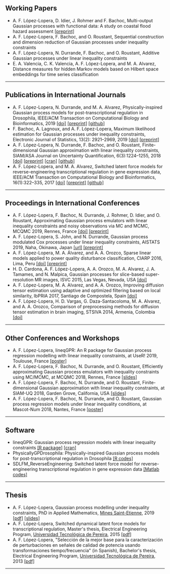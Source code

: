 ## Working Papers
- A. F. López-Lopera, D. Idier, J. Rohmer and F. Bachoc, Multi-output Gaussian processes with functional data: A study on coastal flood hazard assessment [[preprint]](https://arxiv.org/abs/2007.14052)
- A. F. López-Lopera, F. Bachoc, and O. Roustant, Sequential construction and dimension reduction of Gaussian processes under inequality constraints
- A. F. López-Lopera, N. Durrande, F. Bachoc, and O. Roustant, Additive Gaussian processes under linear inequality constraints
- E. A. Valencia, C. K. Valencia, A. F. López-Lopera, and M. A. Alvarez, Distance measures for hidden Markov models based on Hilbert space embeddings for time series classification

---

## Publications in International Journals
- A. F. López-Lopera, N. Durrande, and M. A. Alvarez, Physically-inspired Gaussian process models for post-transcriptional regulation in Drosophila, IEEE/ACM Transaction on Computational Biology and Bioinformatics, 2019 [[doi]](https://doi.org/10.1109/TCBB.2019.2918774) [[preprint]](https://arxiv.org/abs/1808.10026) [[github]](https://github.com/anfelopera/PhysicallyGPDrosophila)
- F. Bachoc, A. Lagnoux, and A. F. López-Lopera, Maximum likelihood estimation for Gaussian processes under inequality constraints, Electronic Journal of Statistics, 13(2): 2921–2969, 2019 [[doi]](https://doi.org/10.1214/19-EJS1587) [[preprint]](https://arxiv.org/abs/1804.03378)
- A. F. López-Lopera, N. Durrande, F. Bachoc, and O. Roustant, Finite-dimensional Gaussian approximation with linear inequality constraints, SIAM/ASA Journal on Uncertainty Quantification, 6(3):1224–1255, 2018 [[doi]](https://doi.org/10.1137/17M1153157) [[preprint]](https://arxiv.org/abs/1710.07453) [[cran]](https://cran.r-project.org/web/packages/lineqGPR/index.html) [[github]](https://github.com/anfelopera/lineqGPR)
- A. F. López-Lopera, and M. A. Alvarez, Switched latent force models for reverse-engineering transcriptional regulation in gene expression data, IEEE/ACM Transaction on Computational Biology and Bioinformatics, 16(1):322–335, 2017 [[doi]](https://doi.org/10.1109/TCBB.2017.2764908) [[preprint]](https://arxiv.org/abs/1511.07334) [[github]](https://github.com/anfelopera/SDLFM_ReverseEngineering)

---

## Proceedings in International Conferences
- A. F. López-Lopera, F. Bachoc, N. Durrande, J. Rohmer, D. Idier, and O. Roustant, Approximating Gaussian process emulators with linear inequality constraints and noisy observations via MC and MCMC, MCQMC 2019, Rennes, France [[doi]](https://doi.org/10.1007/978-3-030-43465-6_18) [[preprint]](https://arxiv.org/abs/1901.04827)
- A. F. López-Lopera, S. John, and N. Durrande, Gaussian process modulated Cox processes under linear inequality constraints, AISTATS 2019, Naha, Okinawa, Japan [[url]](http://proceedings.mlr.press/v89/lopez-lopera19a.html) [[preprint]](http://arxiv.org/abs/1902.10974)
- A. F. López-Lopera, M. A. Álvarez, and A. A. Orozco, Sparse linear models applied to power quality disturbance classification, CIARP 2016, Lima, Peru [[doi]](https://link.springer.com/chapter/10.1007/978-3-319-52277-7_63) [[preprint]](http://arxiv.org/abs/1511.07281)
- H. D. Cardona, A. F. López-Lopera, A. A. Orozco, M. A. Alvarez, J. A. Tamames, and N. Malpica, Gaussian processes for slice-based super-resolution MR images, ISVC 2015, Las Vegas, Nevada, USA [[doi]](http://dx.doi.org/10.1007/978-3-319-27863-6_65)
- A. F. López-Lopera, M. A. Alvarez, and A. A. Orozco, Improving diffusion tensor estimation using adaptive and optimized filtering based on local similarity, IbPRIA 2017, Santiago de Compostela, Spain [[doi]](http://dx.doi.org/10.1007/978-3-319-19390-8_69)
- A. F. López-Lopera, H. D. Vargas, G. Daza-Santacoloma, M. A. Alvarez, and A. A. Orozco, Comparison of preprocessing methods for diffusion tensor estimation in brain imaging, STSIVA 2014, Armenia, Colombia [[doi]](http://ieeexplore.ieee.org/xpl/articleDetails.jsp?arnumber=7010183)

---

## Other Conferences and Workshops
- A. F. López-Lopera, lineqGPR: An R package for Gaussian process regression modelling with linear inequality constraints, at UseR! 2019, Toulouse, France [[poster]](https://github.com/anfelopera/anfelopera.github.io/raw/master/publications/conferences/UseR2019poster.pdf)
- A. F. López-Lopera, F. Bachoc, N. Durrande, and O. Roustant, Efficiently approximating Gaussian process emulators with inequality constraints using MC/MCMC, at MCQMC 2018, Rennes, France [[slides]](https://github.com/anfelopera/anfelopera.github.io/raw/master/publications/conferences/MCQMC2018slides.pdf)
- A. F. López-Lopera, F. Bachoc, N. Durrande, and O. Roustant, Finite-dimensional Gaussian approximation with linear inequality constraints, at SIAM-UQ 2018, Garden Grove, California, USA [[slides]](https://github.com/anfelopera/anfelopera.github.io/raw/master/publications/conferences/SIAMUQ2018slides.pdf)
- A. F. López-Lopera, F. Bachoc, N. Durrande, and O. Roustant, Gaussian process regression models under linear inequality conditions, at Mascot-Num 2018, Nantes, France [[poster]](https://github.com/anfelopera/anfelopera.github.io/raw/master/publications/conferences/MascotNum2018poster.pdf)

---

## Software
- lineqGPR: Gaussian process regression models with linear inequality constraints [[R package]](https://github.com/anfelopera/lineqGPR) [[cran]](https://cran.r-project.org/web/packages/lineqGPR/index.html) 
- PhysicallyGPDrosophila: Physically-inspired Gaussian process models for post-transcriptional regulation in Drosophila [[R codes]](https://github.com/anfelopera/PhysicallyGPDrosophila)
- SDLFM\_ReverseEngineering: Switched latent force model for reverse-engineering transcriptional regulation in gene expression data [[Matlab codes]](https://github.com/anfelopera/SDLFM_ReverseEngineering)

---

## Thesis
- A. F. López-Lopera, Gaussian process modelling under inequality constraints, PhD in Applied Mathematics, [Mines Saint-Etienne](https://www.mines-stetienne.fr/), 2019 [[pdf]](https://github.com/anfelopera/anfelopera.github.io/raw/master/publications/thesis/LopezLopera2019_PhDThesis.pdf) [[slides]](https://github.com/anfelopera/anfelopera.github.io/raw/master/publications/thesis/LopezLopera2019_PhDSlides.pdf)
- A. F. López-Lopera, Switched dynamical latent force models for transcriptional regulation, Master's thesis, Electrical Engineering Program, [Universidad Tecnológica de Pereira](https://www.utp.edu.co/), 2015 [[pdf]](https://github.com/anfelopera/anfelopera.github.io/raw/master/publications/thesis/LopezLopera2015_MScThesis.pdf)
- A. F. López-Lopera, "Selección de la mejor base para la caracterización de perturbaciones en señales de calidad de potencia usando transformaciones tiempo/frecuencia" (in Spanish), Bachelor's thesis, Electrical Engineering Program, [Universidad Tecnológica de Pereira](https://www.utp.edu.co/), 2013 [[pdf]](https://github.com/anfelopera/anfelopera.github.io/raw/master/publications/thesis/LopezLopera2013_BScThesis.pdf)

---
